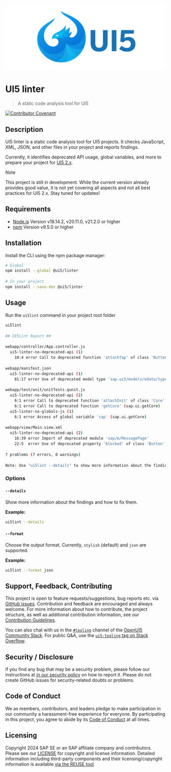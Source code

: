 ![UI5 logo](./docs/images/UI5_logo_wide.png)

# UI5 linter

> A static code analysis tool for UI5

<!-- [![Coverage Status](https://coveralls.io/repos/github/SAP/ui5-linter/badge.svg)](https://coveralls.io/github/SAP/ui5-linter) -->
<!-- [![OpenUI5 Community Slack (#tooling channel)](https://img.shields.io/badge/slack-join-44cc11.svg)](https://ui5-slack-invite.cfapps.eu10.hana.ondemand.com/) -->
[![Contributor Covenant](https://img.shields.io/badge/Contributor%20Covenant-v2.1%20adopted-ff69b4.svg)](https://github.com/SAP/ui5-linter?tab=coc-ov-file#readme)
<!-- [![Fosstars security rating](https://github.com/SAP/ui5-linter/blob/fosstars-report/fosstars_badge.svg)](https://github.com/SAP/ui5-linter/blob/fosstars-report/fosstars_report.md) -->
<!-- [![REUSE status](https://api.reuse.software/badge/github.com/SAP/ui5-linter)](https://api.reuse.software/info/github.com/SAP/ui5-linter) -->

## Description

UI5 linter is a static code analysis tool for UI5 projects.
It checks JavaScript, XML, JSON, and other files in your project and reports findings.

Currently, it identifies deprecated API usage, global variables, and more to prepare your project for [UI5 2.x](https://community.sap.com/t5/open-source-blogs/introducing-openui5-2-x/ba-p/13580633).

> [!NOTE]
> This project is still in development. While the current version already provides good value, it is not yet covering all aspects and not all best practices for UI5 2.x. Stay tuned for updates!

## Requirements

- [Node.js](https://nodejs.org/) Version v18.14.2, v20.11.0, v21.2.0 or higher
- [npm](https://www.npmjs.com/) Version v9.5.0 or higher

## Installation

Install the CLI using the npm package manager:

```sh
# Global
npm install --global @ui5/linter

# In your project
npm install --save-dev @ui5/linter
```

## Usage

Run the `ui5lint` command in your project root folder

```sh
ui5lint

## UI5Lint Report ##

webapp/controller/App.controller.js
  ui5-linter-no-deprecated-api (1)
    10:4 error Call to deprecated function 'attachTap' of class 'Button'

webapp/manifest.json
  ui5-linter-no-deprecated-api (1)
    81:17 error Use of deprecated model type 'sap.ui5/models/odata/type="sap.ui.model.odata.ODataModel"'

webapp/test/unit/unitTests.qunit.js
  ui5-linter-no-deprecated-api (2)
    6:1 error Call to deprecated function 'attachInit' of class 'Core'
    6:1 error Call to deprecated function 'getCore' (sap.ui.getCore)
  ui5-linter-no-globals-js (1)
    6:1 error Access of global variable 'sap' (sap.ui.getCore)

webapp/view/Main.view.xml
  ui5-linter-no-deprecated-api (2)
    16:39 error Import of deprecated module 'sap/m/MessagePage'
    22:5  error Use of deprecated property 'blocked' of class 'Button'

7 problems (7 errors, 0 warnings)

Note: Use "ui5lint --details" to show more information about the findings
```

### Options

#### `--details`

Show more information about the findings and how to fix them.

**Example:**
```sh
ui5lint --details
```

#### `--format`

Choose the output format. Currently, `stylish` (default) and `json` are supported.

**Example:**
```sh
ui5lint --format json
```

## Support, Feedback, Contributing

This project is open to feature requests/suggestions, bug reports etc. via [GitHub issues](https://github.com/SAP/ui5-linter/issues). Contribution and feedback are encouraged and always welcome. For more information about how to contribute, the project structure, as well as additional contribution information, see our [Contribution Guidelines](CONTRIBUTING.md).

You can also chat with us in the [`#tooling`](https://openui5.slack.com/archives/C0A7QFN6B) channel of the [OpenUI5 Community Slack](https://ui5-slack-invite.cfapps.eu10.hana.ondemand.com/). For public Q&A, use the [`ui5-tooling` tag on Stack Overflow](https://stackoverflow.com/questions/tagged/ui5-tooling).

## Security / Disclosure
If you find any bug that may be a security problem, please follow our instructions at [in our security policy](https://github.com/SAP/ui5-linter/security/policy) on how to report it. Please do not create GitHub issues for security-related doubts or problems.

## Code of Conduct

We as members, contributors, and leaders pledge to make participation in our community a harassment-free experience for everyone. By participating in this project, you agree to abide by its [Code of Conduct](https://github.com/SAP/ui5-linter?tab=coc-ov-file#readme) at all times.

## Licensing

Copyright 2024 SAP SE or an SAP affiliate company and contributors. Please see our [LICENSE](./LICENSE) for copyright and license information. Detailed information including third-party components and their licensing/copyright information is available [via the REUSE tool](https://api.reuse.software/info/github.com/SAP/ui5-linter).

